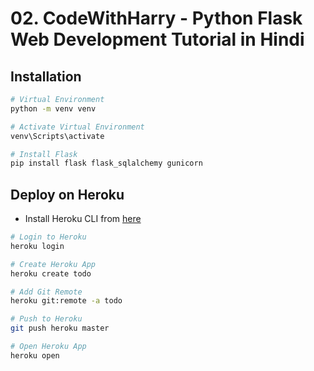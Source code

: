# 02. CodeWithHarry - Python Flask Web Development Tutorial in Hindi

## Installation

```bash
# Virtual Environment
python -m venv venv

# Activate Virtual Environment
venv\Scripts\activate

# Install Flask
pip install flask flask_sqlalchemy gunicorn
```

## Deploy on Heroku

- Install Heroku CLI from [here](https://devcenter.heroku.com/articles/heroku-cli)

```bash
# Login to Heroku
heroku login

# Create Heroku App
heroku create todo

# Add Git Remote
heroku git:remote -a todo

# Push to Heroku
git push heroku master

# Open Heroku App
heroku open
```

